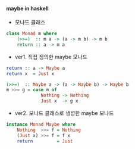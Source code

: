 #### maybe in haskell

- 모나드 클래스

```hs
class Monad m where
    (>>=)  :: m a -> (a -> m b) -> m b
    return :: a -> m a
```

- ver1. 직접 정의한 maybe 모나드

```hs
return :: a -> Maybe a
return x  = Just x

(>>=)  :: Maybe a -> (a -> Maybe b) -> Maybe b
m >>= g = case m of
             Nothing -> Nothing
             Just x  -> g x
```

- ver2. 모나드 클래스로 생성한 maybe 모나드

```hs
instance Monad Maybe where
    Nothing  >>= f = Nothing
    (Just x) >>= f = f x
    return         = Just

```
